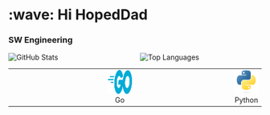 <h1 align="left" id="HopeDad-title">:wave: Hi HopedDad </h1>
<h3 align="left">SW Engineering </h3>

<div style="display: flex; justify-content: space-between;">
  <div style="flex: 1; margin-right: 10px;">
    <img src="https://github-readme-stats.vercel.app/api?username=HopesDad&show_icons=true&theme=shadow_blue" alt="GitHub Stats">
  </div>
  <div style="flex: 1; margin-left: 10px;">
    <img src="https://github-readme-stats.vercel.app/api/top-langs/?username=HopesDad" alt="Top Languages">
  </div>
</div>


<table>
  <tr>
    <td align="center" width="100%">
      <a href="#HopesDad-tech">
        <img src="./img/go-flat.svg" width="48" height="48" alt="Golang" />
      </a>
      <br>Go
    </td>
    <td align="center" width="96">
      <a href="#HopeDad-tech">
        <img src="./img/python-original.svg" width="48" height="48" alt="Python" />
      </a>
      <br>Python
    </td>
    <!-- 다른 기술 아이콘 및 설명 추가 -->
  </tr>
</table>



